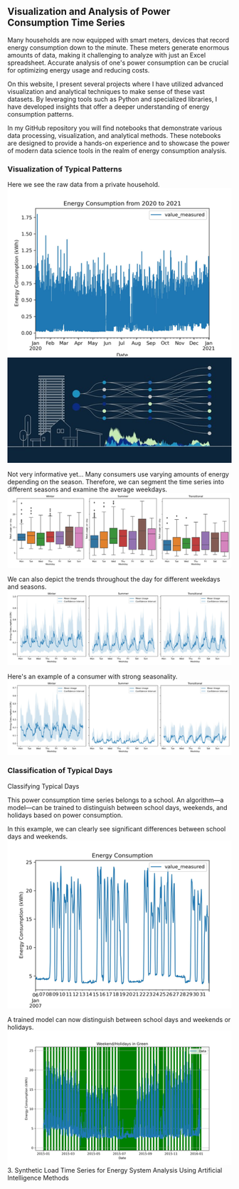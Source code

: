 ## Visualization and Analysis of Power Consumption Time Series

Many households are now equipped with smart meters, devices that record energy consumption down to the minute. These meters generate enormous amounts of data, making it challenging to analyze with just an Excel spreadsheet. Accurate analysis of one's power consumption can be crucial for optimizing energy usage and reducing costs.

On this website, I present several projects where I have utilized advanced visualization and analytical techniques to make sense of these vast datasets. By leveraging tools such as Python and specialized libraries, I have developed insights that offer a deeper understanding of energy consumption patterns.

In my GitHub repository you will find notebooks that demonstrate various data processing, visualization, and analytical methods. These notebooks are designed to provide a hands-on experience and to showcase the power of modern data science tools in the realm of energy consumption analysis.

### Visualization of Typical Patterns

Here we see the raw data from a private household.
<img src="images/energy_consumption_2020_2021.jpg?raw=true"/>
<img src="images/SylasKI_logo.jpg?raw=true"/>

Not very informative yet... Many consumers use varying amounts of energy depending on the season. Therefore, we can segment the time series into different seasons and examine the average weekdays.
<img src="images/typical_weeks_B.jpg?raw=true"/>

We can also depict the trends throughout the day for different weekdays and seasons.
<img src="images/typical_weeks.jpg?raw=true"/>

Here's an example of a consumer with strong seasonality.
<img src="images/typical_weeks_ex2.jpg?raw=true"/>

### Classification of Typical Days
Classifying Typical Days

This power consumption time series belongs to a school. An algorithm—a model—can be trained to distinguish between school days, weekends, and holidays based on power consumption.

In this example, we can clearly see significant differences between school days and weekends.
<img src="images/energy_consumption_example2.jpg?raw=true"/>

A trained model can now distinguish between school days and weekends or holidays.
<img src="images/weekend_holidays_2015_2016.jpg?raw=true"/>
3. Synthetic Load Time Series for Energy System Analysis Using Artificial Intelligence Methods

